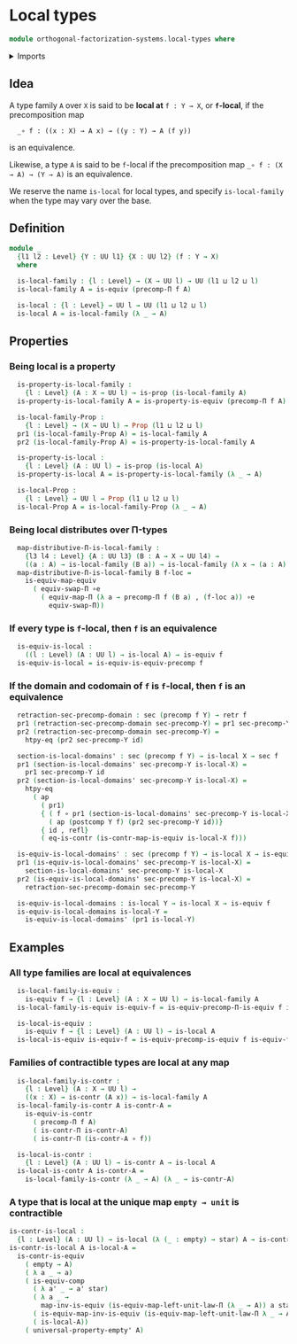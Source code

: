 # Local types

```agda
module orthogonal-factorization-systems.local-types where
```

<details><summary>Imports</summary>

```agda
open import foundation.equivalences
open import foundation.type-arithmetic-dependent-function-types
open import foundation.type-arithmetic-unit-type
open import foundation.unit-type
open import foundation.universal-property-empty-type

open import foundation-core.contractible-maps
open import foundation-core.contractible-types
open import foundation-core.dependent-pair-types
open import foundation-core.empty-types
open import foundation-core.function-extensionality
open import foundation-core.functions
open import foundation-core.functoriality-dependent-function-types
open import foundation-core.identity-types
open import foundation-core.propositions
open import foundation-core.retractions
open import foundation-core.sections
open import foundation-core.universe-levels
```

</details>

## Idea

A type family `A` over `X` is said to be **local at** `f : Y → X`, or
**`f`-local**, if the precomposition map

```text
  _∘ f : ((x : X) → A x) → ((y : Y) → A (f y))
```

is an equivalence.

Likewise, a type `A` is said to be `f`-local if the precomposition map
`_∘ f : (X → A) → (Y → A)` is an equivalence.

We reserve the name `is-local` for local types, and specify `is-local-family`
when the type may vary over the base.

## Definition

```agda
module _
  {l1 l2 : Level} {Y : UU l1} {X : UU l2} (f : Y → X)
  where

  is-local-family : {l : Level} → (X → UU l) → UU (l1 ⊔ l2 ⊔ l)
  is-local-family A = is-equiv (precomp-Π f A)

  is-local : {l : Level} → UU l → UU (l1 ⊔ l2 ⊔ l)
  is-local A = is-local-family (λ _ → A)
```

## Properties

### Being local is a property

```agda
  is-property-is-local-family :
    {l : Level} (A : X → UU l) → is-prop (is-local-family A)
  is-property-is-local-family A = is-property-is-equiv (precomp-Π f A)

  is-local-family-Prop :
    {l : Level} → (X → UU l) → Prop (l1 ⊔ l2 ⊔ l)
  pr1 (is-local-family-Prop A) = is-local-family A
  pr2 (is-local-family-Prop A) = is-property-is-local-family A

  is-property-is-local :
    {l : Level} (A : UU l) → is-prop (is-local A)
  is-property-is-local A = is-property-is-local-family (λ _ → A)

  is-local-Prop :
    {l : Level} → UU l → Prop (l1 ⊔ l2 ⊔ l)
  is-local-Prop A = is-local-family-Prop (λ _ → A)
```

### Being local distributes over Π-types

```agda
  map-distributive-Π-is-local-family :
    {l3 l4 : Level} {A : UU l3} (B : A → X → UU l4) →
    ((a : A) → is-local-family (B a)) → is-local-family (λ x → (a : A) → B a x)
  map-distributive-Π-is-local-family B f-loc =
    is-equiv-map-equiv
      ( equiv-swap-Π ∘e
        ( equiv-map-Π (λ a → precomp-Π f (B a) , (f-loc a)) ∘e
          equiv-swap-Π))
```

### If every type is `f`-local, then `f` is an equivalence

```agda
  is-equiv-is-local :
    ((l : Level) (A : UU l) → is-local A) → is-equiv f
  is-equiv-is-local = is-equiv-is-equiv-precomp f
```

### If the domain and codomain of `f` is `f`-local, then `f` is an equivalence

```agda
  retraction-sec-precomp-domain : sec (precomp f Y) → retr f
  pr1 (retraction-sec-precomp-domain sec-precomp-Y) = pr1 sec-precomp-Y id
  pr2 (retraction-sec-precomp-domain sec-precomp-Y) =
    htpy-eq (pr2 sec-precomp-Y id)

  section-is-local-domains' : sec (precomp f Y) → is-local X → sec f
  pr1 (section-is-local-domains' sec-precomp-Y is-local-X) =
    pr1 sec-precomp-Y id
  pr2 (section-is-local-domains' sec-precomp-Y is-local-X) =
    htpy-eq
      ( ap
        ( pr1)
        { ( f ∘ pr1 (section-is-local-domains' sec-precomp-Y is-local-X)) ,
          ( ap (postcomp Y f) (pr2 sec-precomp-Y id))}
        { id , refl}
        ( eq-is-contr (is-contr-map-is-equiv is-local-X f)))

  is-equiv-is-local-domains' : sec (precomp f Y) → is-local X → is-equiv f
  pr1 (is-equiv-is-local-domains' sec-precomp-Y is-local-X) =
    section-is-local-domains' sec-precomp-Y is-local-X
  pr2 (is-equiv-is-local-domains' sec-precomp-Y is-local-X) =
    retraction-sec-precomp-domain sec-precomp-Y

  is-equiv-is-local-domains : is-local Y → is-local X → is-equiv f
  is-equiv-is-local-domains is-local-Y =
    is-equiv-is-local-domains' (pr1 is-local-Y)
```

## Examples

### All type families are local at equivalences

```agda
  is-local-family-is-equiv :
    is-equiv f → {l : Level} (A : X → UU l) → is-local-family A
  is-local-family-is-equiv is-equiv-f = is-equiv-precomp-Π-is-equiv f is-equiv-f

  is-local-is-equiv :
    is-equiv f → {l : Level} (A : UU l) → is-local A
  is-local-is-equiv is-equiv-f = is-equiv-precomp-is-equiv f is-equiv-f
```

### Families of contractible types are local at any map

```agda
  is-local-family-is-contr :
    {l : Level} (A : X → UU l) →
    ((x : X) → is-contr (A x)) → is-local-family A
  is-local-family-is-contr A is-contr-A =
    is-equiv-is-contr
      ( precomp-Π f A)
      ( is-contr-Π is-contr-A)
      ( is-contr-Π (is-contr-A ∘ f))

  is-local-is-contr :
    {l : Level} (A : UU l) → is-contr A → is-local A
  is-local-is-contr A is-contr-A =
    is-local-family-is-contr (λ _ → A) (λ _ → is-contr-A)
```

### A type that is local at the unique map `empty → unit` is contractible

```agda
is-contr-is-local :
  {l : Level} (A : UU l) → is-local (λ (_ : empty) → star) A → is-contr A
is-contr-is-local A is-local-A =
  is-contr-is-equiv
    ( empty → A)
    ( λ a _ → a)
    ( is-equiv-comp
      ( λ a' _ → a' star)
      ( λ a _ →
        map-inv-is-equiv (is-equiv-map-left-unit-law-Π (λ _ → A)) a star)
      ( is-equiv-map-inv-is-equiv (is-equiv-map-left-unit-law-Π λ _ → A))
      ( is-local-A))
    ( universal-property-empty' A)
```
